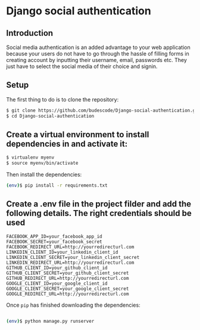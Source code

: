# Django social authentication

## Introduction
Social media authentication is an added advantage to your web application because your users do not have to go through the hassle of filling forms in creating account by inputting their username, email, passwords etc. 
They just have to select the social media of their choice and signin.

## Setup

The first thing to do is to clone the repository:

```sh
$ git clone https://github.com/budescode/Django-social-authentication.git
$ cd Django-social-authentication
```

## Create a virtual environment to install dependencies in and activate it:

```sh
$ virtualenv myenv
$ source myenv/bin/activate
```

Then install the dependencies:

```sh
(env)$ pip install -r requirements.txt
```

## Create a .env file in the project filder and add the following details. The right credentials should be used

```
FACEBOOK_APP_ID=your_facebook_app_id
FACEBOOK_SECRET=your_facebook_secret
FACEBOOK_REDIRECT_URL=http://yourredirecturl.com
LINKEDIN_CLIENT_ID=your_linkedin_client_id
LINKEDIN_CLIENT_SECRET=your_linkedin_client_secret
LINKEDIN_REDIRECT_URL=http://yourredirecturl.com
GITHUB_CLIENT_ID=your_github_client_id
GITHUB_CLIENT_SECRET=your_github_client_secret
GITHUB_REDIRECT_URL=http://yourredirecturl.com
GOOGLE_CLIENT_ID=your_google_client_id
GOOGLE_CLIENT_SECRET=your_google_client_secret
GOOGLE_REDIRECT_URL=http://yourredirecturl.com
```

Once `pip` has finished downloading the dependencies:
```sh

(env)$ python manage.py runserver


